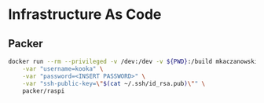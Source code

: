 # Infrastructure As Code

## Packer

```bash
docker run --rm --privileged -v /dev:/dev -v ${PWD}:/build mkaczanowski/packer-builder-arm:1.0.7 build \
    -var "username=kooka" \
    -var "password=<INSERT PASSWORD>" \
    -var "ssh-public-key=\"$(cat ~/.ssh/id_rsa.pub)\"" \
    packer/raspi
```
